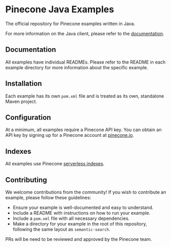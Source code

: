 # Pinecone Java Examples

The official repository for Pinecone examples written in Java.

For more information on the Java client, please refer to
the [documentation](https://docs.pinecone.io/reference/pinecone-clients#java-client).

## Documentation

All examples have individual READMEs. Please refer to the README in each example directory for more information
about the specific example.

## Installation

Each example has its own `pom.xml` file and is treated as its own, standalone Maven project.

## Configuration

At a minimum, all examples require a Pinecone API key. You can obtain an API key by signing up for a Pinecone account
at [pinecone.io](https://www.pinecone.io).

## Indexes

All examples use Pinecone [serverless indexes](https://docs.pinecone.io/reference/architecture/serverless-architecture).

## Contributing

We welcome contributions from the community! If you wish to contribute an example, please follow these guidelines:

- Ensure your example is well-documented and easy to understand.
- Include a README with instructions on how to run your example.
- Include a `pom.xml` file with all necessary dependencies.
- Make a directory for your example in the root of this repository, following the same layout as `semantic-search`.

PRs will be need to be reviewed and approved by the Pinecone team.
